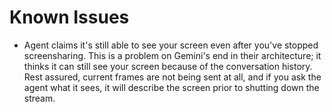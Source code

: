 # Known Issues
- Agent claims it's still able to see your screen even after you've stopped screensharing. This is a problem on Gemini's end in their architecture; it thinks it can still see your screen because of the conversation history. Rest assured, current frames are not being sent at all, and if you ask the agent what it sees, it will describe the screen prior to shutting down the stream.